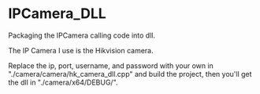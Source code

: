 # IPCamera_DLL
Packaging the IPCamera calling code into dll.

The IP Camera I use is the Hikvision camera.

Replace the  ip, port, username, and password with your own in "./camera/camera/hk_camera_dll.cpp" and build the project, then you'll get the dll in "./camera/x64/DEBUG/".
